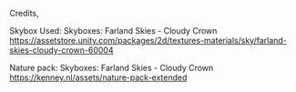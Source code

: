 Credits,

Skybox Used: Skyboxes: Farland Skies - Cloudy Crown https://assetstore.unity.com/packages/2d/textures-materials/sky/farland-skies-cloudy-crown-60004

Nature pack: Skyboxes: Farland Skies - Cloudy Crown https://kenney.nl/assets/nature-pack-extended
